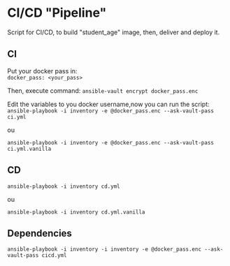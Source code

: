 CI/CD "Pipeline"
=========

Script for CI/CD, to build "student_age" image, then, deliver and deploy it.

CI
------------
Put your docker pass in:  
`docker_pass: <your_pass>`

Then, execute command:
`ansible-vault encrypt docker_pass.enc`

Edit the variables to you docker username,now you can run the script:
`ansible-playbook -i inventory -e @docker_pass.enc --ask-vault-pass ci.yml`

ou

`ansible-playbook -i inventory -e @docker_pass.enc --ask-vault-pass ci.yml.vanilla`

CD
--------------

`ansible-playbook -i inventory cd.yml`

ou

`ansible-playbook -i inventory cd.yml.vanilla`

Dependencies
--------------

`ansible-playbook -i inventory -i inventory -e @docker_pass.enc --ask-vault-pass cicd.yml`